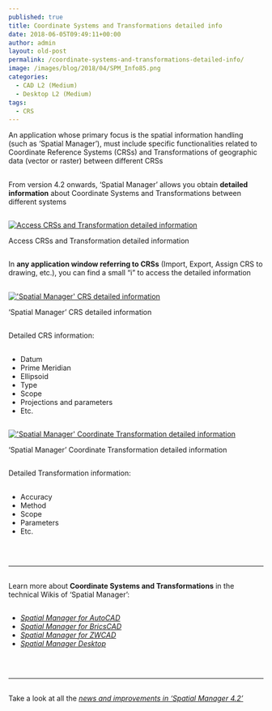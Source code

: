 ```yaml
---
published: true
title: Coordinate Systems and Transformations detailed info
date: 2018-06-05T09:49:11+00:00
author: admin
layout: old-post
permalink: /coordinate-systems-and-transformations-detailed-info/
image: /images/blog/2018/04/SPM_Info85.png
categories:
  - CAD L2 (Medium)
  - Desktop L2 (Medium)
tags:
  - CRS
---
```

<p>
  An application whose primary focus is the spatial information handling (such as &#8216;Spatial Manager&#8217;), must include specific functionalities related to Coordinate Reference Systems (CRSs) and Transformations of geographic data (vector or raster) between different CRSs
</p>

<!--more-->

## 

<p>
  From version 4.2 onwards, &#8216;Spatial Manager&#8217; allows you obtain <strong>detailed information</strong> about Coordinate Systems and Transformations between different systems
</p>

<h2>
</h2>

<div>
  <a href="/images/blog/2018/04/SPM_Access_CRS-Trans_Info.png" target="_blank" rel="nofollow"><img src="/images/blog/2018/04/SPM_Access_CRS-Trans_Info.png" alt="Access CRSs and Transformation detailed information" width="553" height="460" srcset="/images/blog/2018/04/SPM_Access_CRS-Trans_Info.png 553w, /images/blog/2018/04/SPM_Access_CRS-Trans_Info-300x250.png 300w" sizes="(max-width: 553px) 100vw, 553px" /></a>
  
  <p>
    Access CRSs and Transformation detailed information
  </p>
</div>

<h2>
</h2>

<p>
  In <strong>any application window referring to CRSs</strong> (Import, Export, Assign CRS to drawing, etc.), you can find a small &#8220;i&#8221; to access the detailed information
</p>

<h2>
</h2>

<div>
  <a href="/images/blog/2018/04/SPM_CRS_Info.png" target="_blank" rel="nofollow"><img src="/images/blog/2018/04/SPM_CRS_Info.png" alt="'Spatial Manager' CRS detailed information" width="747" height="586" srcset="/images/blog/2018/04/SPM_CRS_Info.png 747w, /images/blog/2018/04/SPM_CRS_Info-300x235.png 300w, /images/blog/2018/04/SPM_CRS_Info-624x490.png 624w" sizes="(max-width: 747px) 100vw, 747px" /></a>
  
  <p>
    &#8216;Spatial Manager&#8217; CRS detailed information
  </p>
</div>

<h2>
</h2>

Detailed CRS information:

## 

  * Datum
  * Prime Meridian
  * Ellipsoid
  * Type
  * Scope
  * Projections and parameters
  * Etc.

<h2>
</h2>

<div>
  <a href="/images/blog/2018/04/SPM_Transformation_Info.png" target="_blank" rel="nofollow"><img src="/images/blog/2018/04/SPM_Transformation_Info.png" alt="'Spatial Manager' Coordinate Transformation detailed information" width="747" height="361" srcset="/images/blog/2018/04/SPM_Transformation_Info.png 747w, /images/blog/2018/04/SPM_Transformation_Info-300x145.png 300w, /images/blog/2018/04/SPM_Transformation_Info-624x302.png 624w" sizes="(max-width: 747px) 100vw, 747px" /></a>
  
  <p>
    &#8216;Spatial Manager&#8217; Coordinate Transformation detailed information
  </p>
</div>

<h2>
</h2>

Detailed Transformation information:

## 

  * Accuracy
  * Method
  * Scope
  * Parameters
  * Etc.

<h2>
</h2>

&nbsp;

* * *

<h2>
</h2>

<p>
  Learn more about <strong>Coordinate Systems and Transformations</strong> in the technical Wikis of &#8216;Spatial Manager&#8217;:
</p>

## 

  * _<span><a href="http://wiki.spatialmanager.com/index.php/Spatial_Manager%E2%84%A2_for_AutoCAD_-_FAQs:_Import#How_can_I_define_a_Transformation_of_coordinates.3F" target="_blank" rel="nofollow">Spatial Manager for AutoCAD</a></span>_
  * _<span><a href="http://wiki.spatialmanager.com/index.php/Spatial_Manager%E2%84%A2_for_BricsCAD_-_FAQs:_Import#How_can_I_define_a_Transformation_of_coordinates.3F" target="_blank" rel="nofollow">Spatial Manager for BricsCAD</a></span>_
  * _<span><a href="http://wiki.spatialmanager.com/index.php/Spatial_Manager%E2%84%A2_for_ZWCAD_-_FAQs:_Import#How_can_I_define_a_Transformation_of_coordinates.3F" target="_blank" rel="nofollow">Spatial Manager for ZWCAD</a></span>_<span><br /> </span>
  * _<a href="http://wiki.spatialmanager.com/index.php/Spatial_Manager_Desktop%E2%84%A2_-_FAQs:_Import_and_export#How_can_I_define_a_Transformation_of_coordinates.3F" target="_blank" rel="nofollow">Spatial Manager Desktop</a>_

## 

&nbsp;

* * *

<h2>
</h2>

<p>
  Take a look at all the <span><em><a href="/new-spatial-manager-4-2-released" target="_blank" rel="nofollow"><span>news and improvements in &#8216;Spatial Manager 4.2&#8217;</span></a></em></span>
</p>